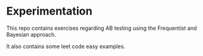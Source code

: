 # Experimentation
 
This repo contains exercises regarding AB testing using the Frequentist and Bayesian approach.

It also contains some leet code easy examples.